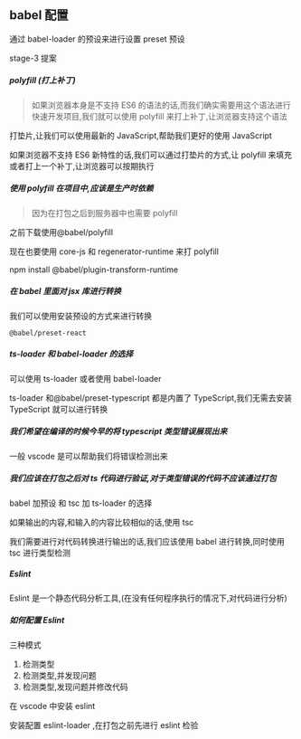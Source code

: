 ## babel 配置

通过 babel-loader 的预设来进行设置 preset 预设

stage-3 提案

##### polyfill (打上补丁)

> 如果浏览器本身是不支持 ES6 的语法的话,而我们确实需要用这个语法进行快速开发项目,我们就可以使用 polyfill 来打上补丁,让浏览器支持这个语法

打垫片,让我们可以使用最新的 JavaScript,帮助我们更好的使用 JavaScript

如果浏览器不支持 ES6 新特性的话,我们可以通过打垫片的方式,让 polyfill 来填充或者打上一个补丁,让浏览器可以按期执行

##### 使用 polyfill 在项目中,应该是生产时依赖

> 因为在打包之后到服务器中也需要 polyfill

之前下载使用@babel/polyfill

现在也要使用 core-js 和 regenerator-runtime 来打 polyfill

npm install @babel/plugin-transform-runtime

##### 在 babel 里面对 jsx 库进行转换

我们可以使用安装预设的方式来进行转换

`@babel/preset-react`

##### ts-loader 和 babel-loader 的选择

可以使用 ts-loader 或者使用 babel-loader

ts-loader 和@babel/preset-typescript 都是内置了 TypeScript,我们无需去安装 TypeScript 就可以进行转换

##### 我们希望在编译的时候今早的将 typescript 类型错误展现出来

一般 vscode 是可以帮助我们将错误检测出来

##### 我们应该在打包之后对 ts 代码进行验证,对于类型错误的代码不应该通过打包

babel 加预设 和 tsc 加 ts-loader 的选择

如果输出的内容,和输入的内容比较相似的话,使用 tsc

我们需要进行对代码转换进行输出的话,我们应该使用 babel 进行转换,同时使用 tsc 进行类型检测

##### Eslint

Eslint 是一个静态代码分析工具,(在没有任何程序执行的情况下,对代码进行分析)

##### 如何配置 Eslint

三种模式

1. 检测类型
2. 检测类型,并发现问题
3. 检测类型,发现问题并修改代码

在 vscode 中安装 eslint

安装配置 eslint-loader ,在打包之前先进行 eslint 检验

#####
